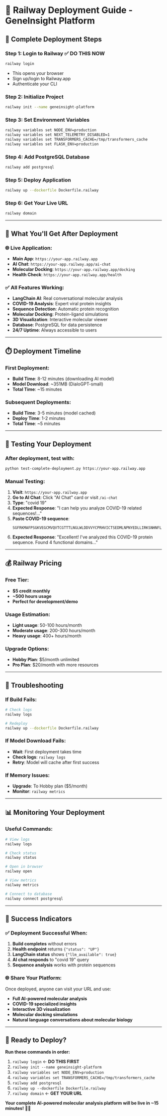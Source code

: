 # 🚂 Railway Deployment Guide - GeneInsight Platform

## 🎯 **Complete Deployment Steps**

### **Step 1: Login to Railway** ✅ **DO THIS NOW**
```bash
railway login
```
- This opens your browser
- Sign up/login to Railway.app
- Authenticate your CLI

### **Step 2: Initialize Project**
```bash
railway init --name geneinsight-platform
```

### **Step 3: Set Environment Variables**
```bash
railway variables set NODE_ENV=production
railway variables set NEXT_TELEMETRY_DISABLED=1
railway variables set TRANSFORMERS_CACHE=/tmp/transformers_cache
railway variables set FLASK_ENV=production
```

### **Step 4: Add PostgreSQL Database**
```bash
railway add postgresql
```

### **Step 5: Deploy Application**
```bash
railway up --dockerfile Dockerfile.railway
```

### **Step 6: Get Your Live URL**
```bash
railway domain
```

---

## 🧬 **What You'll Get After Deployment**

### **🌐 Live Application:**
- **Main App**: `https://your-app.railway.app`
- **AI Chat**: `https://your-app.railway.app/ai-chat`
- **Molecular Docking**: `https://your-app.railway.app/docking`
- **Health Check**: `https://your-app.railway.app/health`

### **✅ All Features Working:**
- **LangChain AI**: Real conversational molecular analysis
- **COVID-19 Analysis**: Expert viral protein insights
- **Sequence Detection**: Automatic protein recognition
- **Molecular Docking**: Protein-ligand simulations
- **3D Visualization**: Interactive molecular viewer
- **Database**: PostgreSQL for data persistence
- **24/7 Uptime**: Always accessible to users

---

## ⏱️ **Deployment Timeline**

### **First Deployment:**
- **Build Time**: 8-12 minutes (downloading AI model)
- **Model Download**: ~351MB (DialoGPT-small)
- **Total Time**: ~15 minutes

### **Subsequent Deployments:**
- **Build Time**: 3-5 minutes (model cached)
- **Deploy Time**: 1-2 minutes
- **Total Time**: ~5 minutes

---

## 🧪 **Testing Your Deployment**

### **After deployment, test with:**
```bash
python test-complete-deployment.py https://your-app.railway.app
```

### **Manual Testing:**
1. **Visit**: `https://your-app.railway.app`
2. **Go to AI Chat**: Click "AI Chat" card or visit `/ai-chat`
3. **Type**: "covid 19"
4. **Expected Response**: "I can help you analyze COVID-19 related sequences!..."
5. **Paste COVID-19 sequence**:
   ```
   SGFRKMAFPSGKVEGCMVQVTCGTTTLNGLWLDDVVYCPRHVICTSEDMLNPNYEDLLIRKSNHNFLVQAGNVQLRVIGHSMQNCVLKLKVDTANPKTPKYKFVRIQPGQTFSVLACYNGSPSGVYQCAMRPNFTIKGSFLNGSCGSVGFNIDYDCVSFCYMHHMELPTGVHAGTDLEGNFYGPFVDRQTAQAAGTDTTITVNVLAWLYAAVINGDRWFLNRFTTTLNDFNLVAMKYNYEPLTQDHVDILGPLSAQTGIAVLDMCASLKELLQNGMNGRTILGSALLEDEFTPFDVVRQCSGVTFQ
   ```
6. **Expected Response**: "Excellent! I've analyzed this COVID-19 protein sequence. Found 4 functional domains..."

---

## 💰 **Railway Pricing**

### **Free Tier:**
- **$5 credit monthly**
- **~500 hours usage**
- **Perfect for development/demo**

### **Usage Estimation:**
- **Light usage**: 50-100 hours/month
- **Moderate usage**: 200-300 hours/month
- **Heavy usage**: 400+ hours/month

### **Upgrade Options:**
- **Hobby Plan**: $5/month unlimited
- **Pro Plan**: $20/month with more resources

---

## 🔧 **Troubleshooting**

### **If Build Fails:**
```bash
# Check logs
railway logs

# Redeploy
railway up --dockerfile Dockerfile.railway
```

### **If Model Download Fails:**
- **Wait**: First deployment takes time
- **Check logs**: `railway logs`
- **Retry**: Model will cache after first success

### **If Memory Issues:**
- **Upgrade**: To Hobby plan ($5/month)
- **Monitor**: `railway metrics`

---

## 📊 **Monitoring Your Deployment**

### **Useful Commands:**
```bash
# View logs
railway logs

# Check status
railway status

# Open in browser
railway open

# View metrics
railway metrics

# Connect to database
railway connect postgresql
```

---

## 🎉 **Success Indicators**

### **✅ Deployment Successful When:**
1. **Build completes** without errors
2. **Health endpoint** returns `{"status": "UP"}`
3. **LangChain status** shows `{"llm_available": true}`
4. **AI chat responds** to "covid 19" query
5. **Sequence analysis** works with protein sequences

### **🌐 Share Your Platform:**
Once deployed, anyone can visit your URL and use:
- **Full AI-powered molecular analysis**
- **COVID-19 specialized insights**
- **Interactive 3D visualization**
- **Molecular docking simulations**
- **Natural language conversations about molecular biology**

---

## 🚀 **Ready to Deploy?**

**Run these commands in order:**

1. `railway login` ← **DO THIS FIRST**
2. `railway init --name geneinsight-platform`
3. `railway variables set NODE_ENV=production`
4. `railway variables set TRANSFORMERS_CACHE=/tmp/transformers_cache`
5. `railway add postgresql`
6. `railway up --dockerfile Dockerfile.railway`
7. `railway domain` ← **GET YOUR URL**

**Your complete AI-powered molecular analysis platform will be live in ~15 minutes!** 🧬✨
